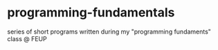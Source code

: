 # programming-fundamentals
 series of short programs written during my "programming fundaments" class @ FEUP 
